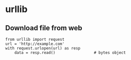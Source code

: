 # urllib

## Download file from web

```
from urllib import request
url = 'http://example.com'
with request.urlopen(url) as resp
    data = resp.read()                 # bytes object
```
